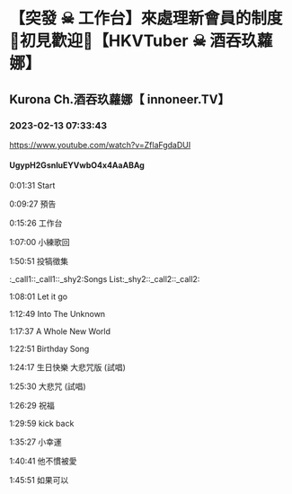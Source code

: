# 【突發 ☠ 工作台】來處理新會員的制度🖤初見歡迎💜【HKVTuber ☠ 酒吞玖蘿娜】

## Kurona Ch.酒吞玖蘿娜【 innoneer.TV】

### 2023-02-13 07:33:43

https://www.youtube.com/watch?v=ZflaFgdaDUI

#### UgypH2GsnIuEYVwbO4x4AaABAg

0:01:31 Start

0:09:27 預告

0:15:26 工作台

1:07:00 小練歌回

1:50:51 投犒徵集

:_call1::_call1::_shy2:Songs List:_shy2::_call2::_call2:

1:08:01 Let it go

1:12:49 Into The Unknown

1:17:37 A Whole New World

1:22:51 Birthday Song 

1:24:17 生日快樂 大悲咒版 (試唱) 

1:25:30 大悲咒 (試唱)

1:26:29 祝福

1:29:59 kick back

1:35:27 小幸運

1:40:41 他不慣被愛

1:45:51 如果可以

